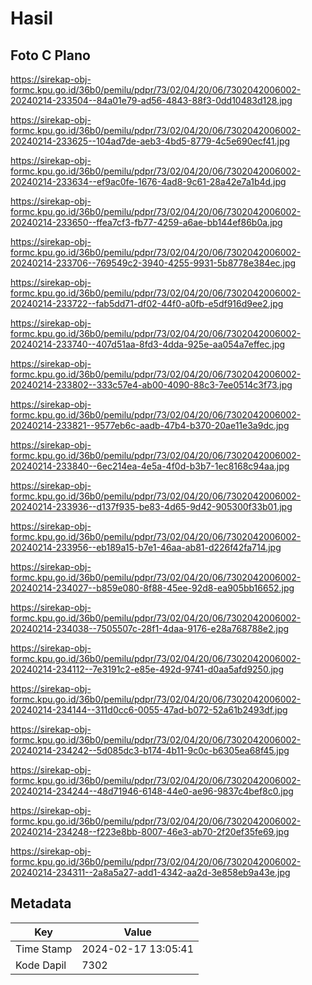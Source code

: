 # Hasil

## Foto C Plano

https://sirekap-obj-formc.kpu.go.id/36b0/pemilu/pdpr/73/02/04/20/06/7302042006002-20240214-233504--84a01e79-ad56-4843-88f3-0dd10483d128.jpg

https://sirekap-obj-formc.kpu.go.id/36b0/pemilu/pdpr/73/02/04/20/06/7302042006002-20240214-233625--104ad7de-aeb3-4bd5-8779-4c5e690ecf41.jpg

https://sirekap-obj-formc.kpu.go.id/36b0/pemilu/pdpr/73/02/04/20/06/7302042006002-20240214-233634--ef9ac0fe-1676-4ad8-9c61-28a42e7a1b4d.jpg

https://sirekap-obj-formc.kpu.go.id/36b0/pemilu/pdpr/73/02/04/20/06/7302042006002-20240214-233650--ffea7cf3-fb77-4259-a6ae-bb144ef86b0a.jpg

https://sirekap-obj-formc.kpu.go.id/36b0/pemilu/pdpr/73/02/04/20/06/7302042006002-20240214-233706--769549c2-3940-4255-9931-5b8778e384ec.jpg

https://sirekap-obj-formc.kpu.go.id/36b0/pemilu/pdpr/73/02/04/20/06/7302042006002-20240214-233722--fab5dd71-df02-44f0-a0fb-e5df916d9ee2.jpg

https://sirekap-obj-formc.kpu.go.id/36b0/pemilu/pdpr/73/02/04/20/06/7302042006002-20240214-233740--407d51aa-8fd3-4dda-925e-aa054a7effec.jpg

https://sirekap-obj-formc.kpu.go.id/36b0/pemilu/pdpr/73/02/04/20/06/7302042006002-20240214-233802--333c57e4-ab00-4090-88c3-7ee0514c3f73.jpg

https://sirekap-obj-formc.kpu.go.id/36b0/pemilu/pdpr/73/02/04/20/06/7302042006002-20240214-233821--9577eb6c-aadb-47b4-b370-20ae11e3a9dc.jpg

https://sirekap-obj-formc.kpu.go.id/36b0/pemilu/pdpr/73/02/04/20/06/7302042006002-20240214-233840--6ec214ea-4e5a-4f0d-b3b7-1ec8168c94aa.jpg

https://sirekap-obj-formc.kpu.go.id/36b0/pemilu/pdpr/73/02/04/20/06/7302042006002-20240214-233936--d137f935-be83-4d65-9d42-905300f33b01.jpg

https://sirekap-obj-formc.kpu.go.id/36b0/pemilu/pdpr/73/02/04/20/06/7302042006002-20240214-233956--eb189a15-b7e1-46aa-ab81-d226f42fa714.jpg

https://sirekap-obj-formc.kpu.go.id/36b0/pemilu/pdpr/73/02/04/20/06/7302042006002-20240214-234027--b859e080-8f88-45ee-92d8-ea905bb16652.jpg

https://sirekap-obj-formc.kpu.go.id/36b0/pemilu/pdpr/73/02/04/20/06/7302042006002-20240214-234038--7505507c-28f1-4daa-9176-e28a768788e2.jpg

https://sirekap-obj-formc.kpu.go.id/36b0/pemilu/pdpr/73/02/04/20/06/7302042006002-20240214-234112--7e3191c2-e85e-492d-9741-d0aa5afd9250.jpg

https://sirekap-obj-formc.kpu.go.id/36b0/pemilu/pdpr/73/02/04/20/06/7302042006002-20240214-234144--311d0cc6-0055-47ad-b072-52a61b2493df.jpg

https://sirekap-obj-formc.kpu.go.id/36b0/pemilu/pdpr/73/02/04/20/06/7302042006002-20240214-234242--5d085dc3-b174-4b11-9c0c-b6305ea68f45.jpg

https://sirekap-obj-formc.kpu.go.id/36b0/pemilu/pdpr/73/02/04/20/06/7302042006002-20240214-234244--48d71946-6148-44e0-ae96-9837c4bef8c0.jpg

https://sirekap-obj-formc.kpu.go.id/36b0/pemilu/pdpr/73/02/04/20/06/7302042006002-20240214-234248--f223e8bb-8007-46e3-ab70-2f20ef35fe69.jpg

https://sirekap-obj-formc.kpu.go.id/36b0/pemilu/pdpr/73/02/04/20/06/7302042006002-20240214-234311--2a8a5a27-add1-4342-aa2d-3e858eb9a43e.jpg


## Metadata

| Key        | Value               |
| ---------- | ------------------- |
| Time Stamp | 2024-02-17 13:05:41 |
| Kode Dapil | 7302                |



